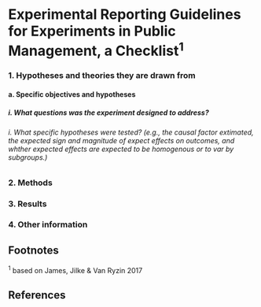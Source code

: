 # Experimental Reporting Guidelines for Experiments in Public Management, a Checklist<sup>1</sup>


### 1. Hypotheses and theories they are drawn from
#### a. Specific objectives and hypotheses
##### i. What questions was the experiment designed to address?
###### i. What specific hypotheses were tested? (e.g., the causal factor extimated, the expected sign and magnitude of expect effects on outcomes, and whther expected effects are expected to be homogenous or to var by subgroups.)


### 2. Methods

### 3. Results

### 4. Other information


## Footnotes

<sup>1</sup> based on James, Jilke &amp; Van Ryzin 2017

## References
